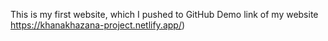 This is my first website, which I pushed to GitHub
Demo link of my website https://khanakhazana-project.netlify.app/)
